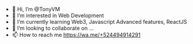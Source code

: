 - 👋 Hi, I’m @TonyVM
- 👀 I’m interested in Web Development
- 🌱 I’m currently learning Web3, Javascript Advanced features, ReactJS
- 💞️ I’m looking to collaborate on ...
- 📫 How to reach me https://wa.me/+524494914291

<!---
TonyVM/TonyVM is a ✨ special ✨ repository because its `README.md` (this file) appears on your GitHub profile.
You can click the Preview link to take a look at your changes.
--->
